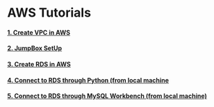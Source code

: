 # AWS Tutorials
#### [1. Create VPC in AWS](https://github.com/Jasmy118/scripturient/tree/master/1.Create%20VPC%20AWS)
#### [2. JumpBox SetUp](https://github.com/Jasmy118/scripturient/tree/master/2.JumpBox%20SetUp)
#### [3. Create RDS in AWS](https://github.com/Jasmy118/scripturient/tree/master/3.Create%20RDS%20in%20AWS)
#### [4. Connect to RDS through Python (from local machine](https://github.com/Jasmy118/scripturient/tree/master/4.Connect%20RDS%20through%20Python)
#### [5. Connect to RDS through MySQL Workbench (from local machine)](https://github.com/Jasmy118/scripturient/tree/master/5.Connect%20RDS%20through%20MySQL%20Workbench)
